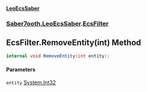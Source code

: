 #### [LeoEcsSaber](index.md 'index')
### [Saber7ooth.LeoEcsSaber](Saber7ooth.LeoEcsSaber.md 'Saber7ooth.LeoEcsSaber').[EcsFilter](EcsFilter.md 'Saber7ooth.LeoEcsSaber.EcsFilter')

## EcsFilter.RemoveEntity(int) Method

```csharp
internal void RemoveEntity(int entity);
```
#### Parameters

<a name='Saber7ooth.LeoEcsSaber.EcsFilter.RemoveEntity(int).entity'></a>

`entity` [System.Int32](https://docs.microsoft.com/en-us/dotnet/api/System.Int32 'System.Int32')